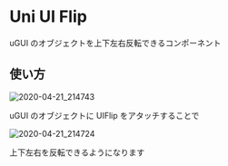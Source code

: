 # Uni UI Flip

uGUI のオブジェクトを上下左右反転できるコンポーネント

## 使い方

![2020-04-21_214743](https://user-images.githubusercontent.com/6134875/79867737-c6a56b80-8419-11ea-9439-ad25aba84de2.png)

uGUI のオブジェクトに UIFlip をアタッチすることで  

![2020-04-21_214724](https://user-images.githubusercontent.com/6134875/79867733-c4dba800-8419-11ea-99e5-8adfd7d32540.png)

上下左右を反転できるようになります  